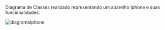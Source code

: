Diagrama de Classes realizado representando um aparelho Iphone e suas funcionalidades.

![diagramaIphone](https://github.com/thayvitareli/dio-trilha-java-basico/assets/108371984/91a62daa-4baf-4417-85d8-2b0679c6ea9e)
